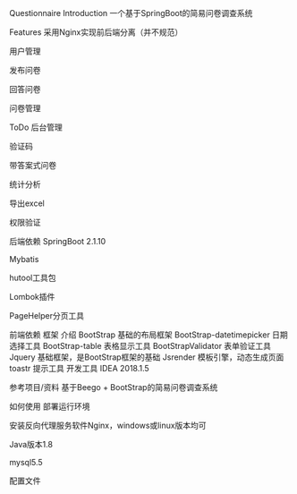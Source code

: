 Questionnaire
Introduction
一个基于SpringBoot的简易问卷调查系统

Features
采用Nginx实现前后端分离（并不规范）

用户管理

发布问卷

回答问卷

问卷管理

ToDo
后台管理

验证码

带答案式问卷

统计分析

导出excel

权限验证

后端依赖
SpringBoot 2.1.10

Mybatis

hutool工具包

Lombok插件

PageHelper分页工具

前端依赖
框架	介绍
BootStrap	基础的布局框架
BootStrap-datetimepicker	日期选择工具
BootStrap-table	表格显示工具
BootStrapValidator	表单验证工具
Jquery	基础框架，是BootStrap框架的基础
Jsrender	模板引擎，动态生成页面
toastr	提示工具
开发工具
IDEA 2018.1.5

参考项目/资料
 基于Beego + BootStrap的简易问卷调查系统 

如何使用
部署运行环境

安装反向代理服务软件Nginx，windows或linux版本均可

Java版本1.8

mysql5.5

配置文件
